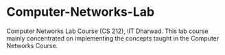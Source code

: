 # Computer-Networks-Lab
Computer Networks Lab Course (CS 212), IIT Dharwad.
This lab course mainly concentrated on implementing the concepts taught in the Computer Networks Course.

